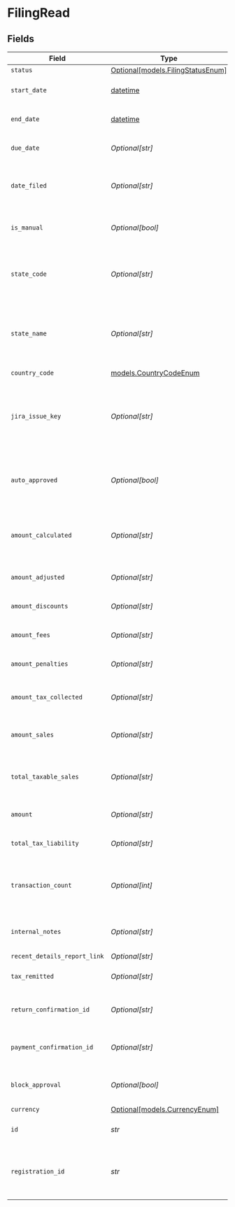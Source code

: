 # FilingRead


## Fields

| Field                                                                                     | Type                                                                                      | Required                                                                                  | Description                                                                               |
| ----------------------------------------------------------------------------------------- | ----------------------------------------------------------------------------------------- | ----------------------------------------------------------------------------------------- | ----------------------------------------------------------------------------------------- |
| `status`                                                                                  | [Optional[models.FilingStatusEnum]](../models/filingstatusenum.md)                        | :heavy_minus_sign:                                                                        | N/A                                                                                       |
| `start_date`                                                                              | [datetime](https://docs.python.org/3/library/datetime.html#datetime-objects)              | :heavy_check_mark:                                                                        | The start date of the filing period.                                                      |
| `end_date`                                                                                | [datetime](https://docs.python.org/3/library/datetime.html#datetime-objects)              | :heavy_check_mark:                                                                        | The end date of the filing period.                                                        |
| `due_date`                                                                                | *Optional[str]*                                                                           | :heavy_minus_sign:                                                                        | The due date of the filing.                                                               |
| `date_filed`                                                                              | *Optional[str]*                                                                           | :heavy_minus_sign:                                                                        | The date the filing was completed, if applicable.                                         |
| `is_manual`                                                                               | *Optional[bool]*                                                                          | :heavy_minus_sign:                                                                        | Indicates if the filing was done manually.                                                |
| `state_code`                                                                              | *Optional[str]*                                                                           | :heavy_minus_sign:                                                                        | The code of the state associated with the filing (e.g., IA, NY).                          |
| `state_name`                                                                              | *Optional[str]*                                                                           | :heavy_minus_sign:                                                                        | The name of the state associated with the filing<br/>        (e.g., Iowa, New York).      |
| `country_code`                                                                            | [models.CountryCodeEnum](../models/countrycodeenum.md)                                    | :heavy_check_mark:                                                                        | N/A                                                                                       |
| `jira_issue_key`                                                                          | *Optional[str]*                                                                           | :heavy_minus_sign:                                                                        | The associated JIRA issue key for tracking the filing,<br/>        if available. Can be null. |
| `auto_approved`                                                                           | *Optional[bool]*                                                                          | :heavy_minus_sign:                                                                        | Indicates if the filing was auto-approved. Defaults to false.                             |
| `amount_calculated`                                                                       | *Optional[str]*                                                                           | :heavy_minus_sign:                                                                        | The calculated amount for the filing. Defaults to 0.00.                                   |
| `amount_adjusted`                                                                         | *Optional[str]*                                                                           | :heavy_minus_sign:                                                                        | Adjusted amount, if any.                                                                  |
| `amount_discounts`                                                                        | *Optional[str]*                                                                           | :heavy_minus_sign:                                                                        | Discounts applied to the filing.                                                          |
| `amount_fees`                                                                             | *Optional[str]*                                                                           | :heavy_minus_sign:                                                                        | Discounts applied to the amount.                                                          |
| `amount_penalties`                                                                        | *Optional[str]*                                                                           | :heavy_minus_sign:                                                                        | Penalties applied to the filing.                                                          |
| `amount_tax_collected`                                                                    | *Optional[str]*                                                                           | :heavy_minus_sign:                                                                        | Total tax collected during the filing period.                                             |
| `amount_sales`                                                                            | *Optional[str]*                                                                           | :heavy_minus_sign:                                                                        | Total sales amount during the filing period.                                              |
| `total_taxable_sales`                                                                     | *Optional[str]*                                                                           | :heavy_minus_sign:                                                                        | Total taxable amount during the filing period.                                            |
| `amount`                                                                                  | *Optional[str]*                                                                           | :heavy_minus_sign:                                                                        | Final amount due for the filing.                                                          |
| `total_tax_liability`                                                                     | *Optional[str]*                                                                           | :heavy_minus_sign:                                                                        | Total tax liability for the filing.                                                       |
| `transaction_count`                                                                       | *Optional[int]*                                                                           | :heavy_minus_sign:                                                                        | Total number of transactions associated with the filing.                                  |
| `internal_notes`                                                                          | *Optional[str]*                                                                           | :heavy_minus_sign:                                                                        | Notes or comments related to the filing.                                                  |
| `recent_details_report_link`                                                              | *Optional[str]*                                                                           | :heavy_minus_sign:                                                                        | N/A                                                                                       |
| `tax_remitted`                                                                            | *Optional[str]*                                                                           | :heavy_minus_sign:                                                                        | The amount of tax remitted.                                                               |
| `return_confirmation_id`                                                                  | *Optional[str]*                                                                           | :heavy_minus_sign:                                                                        | Return confirmation ID, if applicable.                                                    |
| `payment_confirmation_id`                                                                 | *Optional[str]*                                                                           | :heavy_minus_sign:                                                                        | Payment confirmation ID, if applicable.                                                   |
| `block_approval`                                                                          | *Optional[bool]*                                                                          | :heavy_minus_sign:                                                                        | Indicates if the filing can be approved.                                                  |
| `currency`                                                                                | [Optional[models.CurrencyEnum]](../models/currencyenum.md)                                | :heavy_minus_sign:                                                                        | N/A                                                                                       |
| `id`                                                                                      | *str*                                                                                     | :heavy_check_mark:                                                                        | Unique identifier for the filing.                                                         |
| `registration_id`                                                                         | *str*                                                                                     | :heavy_check_mark:                                                                        | Identifier for the registration associated with the filing.                               |
